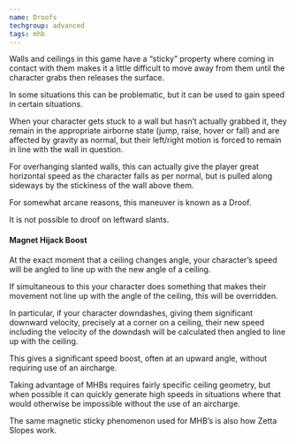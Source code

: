 ```yaml
---
name: Droofs
techgroup: advanced
tags: mhb
---
```


Walls and ceilings in this game have a “sticky” property where coming in contact with them makes it a little difficult to move away from them until the character grabs then releases the surface.

In some situations this can be problematic, but it can be used to gain speed in certain situations.

When your character gets stuck to a wall but hasn’t actually grabbed it, they remain in the appropriate airborne state (jump, raise, hover or fall) and are affected by gravity as normal, but their left/right motion is forced to remain in line with the wall in question.

For overhanging slanted walls, this can actually give the player great horizontal speed as the character falls as per normal, but is pulled along sideways by the stickiness of the wall above them.

For somewhat arcane reasons, this maneuver is known as a Droof.

It is not possible to droof on leftward slants.

#### Magnet Hijack Boost

At the exact moment that a ceiling changes angle, your character’s speed will be angled to line up with the new angle of a ceiling.

If simultaneous to this your character does something that makes their movement not line up with the angle of the ceiling, this will be overridden.

In particular, if your character downdashes, giving them significant downward velocity, precisely at a corner on a ceiling, their new speed including the velocity of the downdash will be calculated then angled to line up with the ceiling.

This gives a significant speed boost, often at an upward angle, without requiring use of an aircharge.

Taking advantage of MHBs requires fairly specific ceiling geometry, but when possible it can quickly generate high speeds in situations where that would otherwise be impossible without the use of an aircharge.

The same magnetic sticky phenomenon used for MHB’s is also how Zetta Slopes work.
